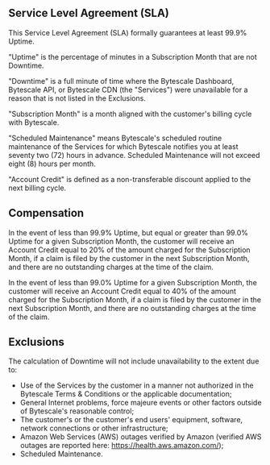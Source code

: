 Service Level Agreement (SLA)
-----------------------------

This Service Level Agreement (SLA) formally guarantees at least 99.9% Uptime.

"Uptime" is the percentage of minutes in a Subscription Month that are not Downtime.

"Downtime" is a full minute of time where the Bytescale Dashboard, Bytescale API, or Bytescale CDN (the "Services") were unavailable for a reason that is not listed in the Exclusions.

"Subscription Month" is a month aligned with the customer's billing cycle with Bytescale.

"Scheduled Maintenance" means Bytescale's scheduled routine maintenance of the Services for which Bytescale notifies you at least seventy two (72) hours in advance. Scheduled Maintenance will not exceed eight (8) hours per month.

"Account Credit" is defined as a non-transferable discount applied to the next billing cycle.

## Compensation

In the event of less than 99.9% Uptime, but equal or greater than 99.0% Uptime for a given Subscription Month, the customer will receive an Account Credit equal to 20% of the amount charged for the Subscription Month, if a claim is filed by the customer in the next Subscription Month, and there are no outstanding charges at the time of the claim.

In the event of less than 99.0% Uptime for a given Subscription Month, the customer will receive an Account Credit equal to 40% of the amount charged for the Subscription Month, if a claim is filed by the customer in the next Subscription Month, and there are no outstanding charges at the time of the claim.

## Exclusions

The calculation of Downtime will not include unavailability to the extent due to:

- Use of the Services by the customer in a manner not authorized in the Bytescale Terms & Conditions or the applicable documentation;
- General Internet problems, force majeure events or other factors outside of Bytescale's reasonable control;
- The customer's or the customer's end users' equipment, software, network connections or other infrastructure;
- Amazon Web Services (AWS) outages verified by Amazon (verified AWS outages are reported here: https://health.aws.amazon.com/);
- Scheduled Maintenance.